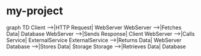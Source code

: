 # my-project

graph TD
    Client -->|HTTP Request| WebServer
    WebServer -->|Fetches Data| Database
    WebServer -->|Sends Response| Client
    WebServer -->|Calls Service| ExternalService
    ExternalService -->|Returns Data| WebServer
    Database -->|Stores Data| Storage
    Storage -->|Retrieves Data| Database
